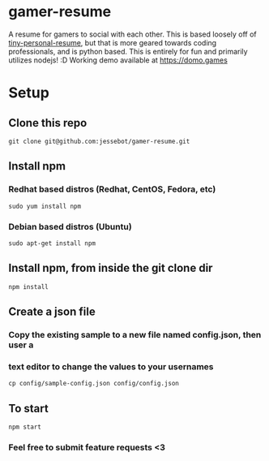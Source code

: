 # gamer-resume
A resume for gamers to social with each other. This is based loosely off of
[tiny-personal-resume](https://github.com/jessebot/tiny_personal_website), but
that is more geared towards coding professionals, and is python based.
This is entirely for fun and primarily utilizes nodejs! :D
Working demo available at https://domo.games

# Setup

## Clone this repo

`git clone git@github.com:jessebot/gamer-resume.git`

## Install npm

### Redhat based distros (Redhat, CentOS, Fedora, etc)

`sudo yum install npm`

### Debian based distros (Ubuntu)

`sudo apt-get install npm`

## Install npm, from inside the git clone dir

`npm install`

## Create a json file
### Copy the existing sample to a new file named config.json, then user a
### text editor to change the values to your usernames

`cp config/sample-config.json config/config.json`

## To start

`npm start`

### Feel free to submit feature requests &lt;3

